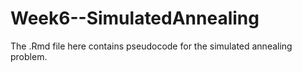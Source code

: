 # Week6--SimulatedAnnealing
The .Rmd file here contains pseudocode for the simulated annealing problem.
